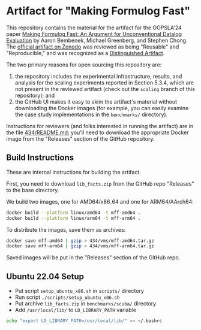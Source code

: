 # Artifact for "Making Formulog Fast"

This repository contains the material for the artifact for the OOPSLA'24 paper [Making Formulog Fast: An Argument for Unconventional Datalog Evaluation](https://dl.acm.org/doi/10.1145/3689754) by Aaron Bembenek, Michael Greenberg, and Stephen Chong.
The [official artifact on Zenodo](https://zenodo.org/records/13372573) was reviewed as being "Reusable" and "Reproducible," and was recognized as a [Distinguished Artifact](https://2024.splashcon.org/track/splash-2024-oopsla-artifacts#distinguished-artifacts).

The two primary reasons for open sourcing this repository are:

1. the repository includes the experimental infrastructure, results, and analysis for the scaling experiments reported in Section 5.3.4, which are not present in the reviewed artifact (check out the `scaling` branch of this repository); and
2. the GitHub UI makes it easy to skim the artifact's material without downloading the Docker images (for example, you can easily examine the case study implementations in the `benchmarks/` directory).

Instructions for reviewers (and folks interested in running the artifact) are in the file [434/README.md](434/README.md); you'll need to download the appropriate Docker image from the "Releases" section of the GitHub repository.

## Build Instructions

These are internal instructions for building the artifact.

First, you need to download `lib_facts.zip` from the GitHub repo "Releases" to the base directory.

We build two images, one for AMD64/x86_64 and one for ARM64/AArch64:

```bash
docker build --platform linux/amd64 -t mff-amd64 .
docker build --platform linux/arm64 -t mff-arm64 .
```

To distribute the images, save them as archives:

```bash
docker save mff-amd64 | gzip > 434/vms/mff-amd64.tar.gz
docker save mff-arm64 | gzip > 434/vms/mff-arm64.tar.gz
```

Saved images will be put in the "Releases" section of the GitHub repo.

## Ubuntu 22.04 Setup

- Put script `setup_ubuntu_x86.sh` in `scripts/` directory
- Run script `./scripts/setup_ubuntu_x86.sh`
- Put archive `lib_facts.zip` in `benchmarks/scuba/` directory
- Add `/usr/local/lib/` to `LD_LIBRARY_PATH` variable

```bash
echo "export LD_LIBRARY_PATH=/usr/local/lib/" >> ~/.bashrc
```

